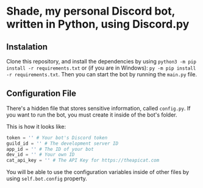 # Shade, my personal Discord bot, written in Python, using Discord.py

## Instalation

Clone this repository, and install the dependencies by using `python3 -m pip install -r requirements.txt` or (if you are in Windows): `py -m pip install -r requirements.txt`. Then you can start the bot by running the `main.py` file.

## Configuration File

There's a hidden file that stores sensitive information, called `config.py`. If you want to run the bot, you must create it inside of the bot's folder.

This is how it looks like:

```py
token = '' # Your bot's Discord token
guild_id = '' # The development server ID
app_id = '' # The ID of your bot
dev_id = '' # Your own ID
cat_api_key = '' # The API Key for https://theapicat.com
```

You will be able to use the configuration variables inside of other files by using `self.bot.config` property.